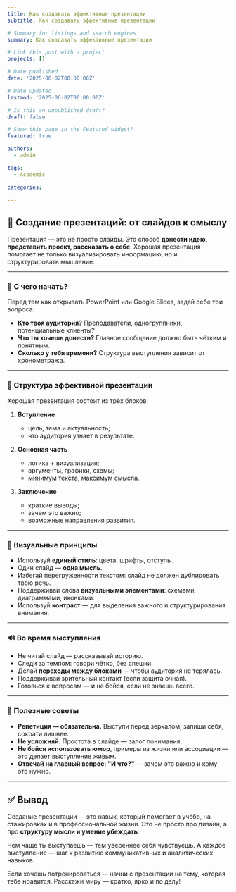 ```yaml
---
title: Как создавать эффективные презентации
subtitle: Как создавать эффективные презентации

# Summary for listings and search engines
summary: Как создавать эффективные презентации

# Link this post with a project
projects: []

# Date published
date: '2025-06-02T00:00:00Z'

# Date updated
lastmod: '2025-06-02T00:00:00Z'

# Is this an unpublished draft?
draft: false

# Show this page in the Featured widget?
featured: true

authors:
  - admin

tags:
  - Academic

categories:
  
---
```


## 🎤 Создание презентаций: от слайдов к смыслу

Презентация — это не просто слайды. Это способ **донести идею, представить проект, рассказать о себе**. Хорошая презентация помогает не только визуализировать информацию, но и структурировать мышление.

---

### 🧠 С чего начать?

Перед тем как открывать PowerPoint или Google Slides, задай себе три вопроса:

- **Кто твоя аудитория?** Преподаватели, одногруппники, потенциальные клиенты?
- **Что ты хочешь донести?** Главное сообщение должно быть чётким и понятным.
- **Сколько у тебя времени?** Структура выступления зависит от хронометража.

---

### 📐 Структура эффективной презентации

Хорошая презентация состоит из трёх блоков:

1. **Вступление**
   - цель, тема и актуальность;
   - что аудитория узнает в результате.

2. **Основная часть**
   - логика + визуализация;
   - аргументы, графики, схемы;
   - минимум текста, максимум смысла.

3. **Заключение**
   - краткие выводы;
   - зачем это важно;
   - возможные направления развития.

---

### 🎨 Визуальные принципы

- Используй **единый стиль**: цвета, шрифты, отступы.
- Один слайд — **одна мысль**.
- Избегай перегруженности текстом: слайд не должен дублировать твою речь.
- Поддерживай слова **визуальными элементами**: схемами, диаграммами, иконками.
- Используй **контраст** — для выделения важного и структурирования внимания.

---

### 🔊 Во время выступления

- Не читай слайд — рассказывай историю.
- Следи за темпом: говори чётко, без спешки.
- Делай **переходы между блоками** — чтобы аудитория не терялась.
- Поддерживай зрительный контакт (если защита очная).
- Готовься к вопросам — и не бойся, если не знаешь всего.

---

### 📌 Полезные советы

- **Репетиция — обязательна.** Выступи перед зеркалом, запиши себя, сократи лишнее.
- **Не усложняй.** Простота в слайде — залог понимания.
- **Не бойся использовать юмор**, примеры из жизни или ассоциации — это делает выступление живым.
- **Отвечай на главный вопрос: "И что?"** — зачем это важно и кому это нужно.

---

## ✅ Вывод

Создание презентации — это навык, который помогает в учёбе, на стажировках и в профессиональной жизни. Это не просто про дизайн, а про **структуру мысли и умение убеждать**.

Чем чаще ты выступаешь — тем увереннее себя чувствуешь. А каждое выступление — шаг к развитию коммуникативных и аналитических навыков.

Если хочешь потренироваться — начни с презентации на тему, которая тебе нравится. Расскажи миру — кратко, ярко и по делу!


